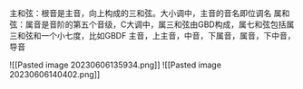 主和弦：根音是主音，向上构成的三和弦。大小调中，主音的音名即位调名
属和弦：属音是音阶的第五个音级，C大调中，属三和弦由GBD构成，属七和弦包括属三和弦和一个小七度，比如GBDF
主音，上主音，中音，下属音，属音，下中音，导音

![[Pasted image 20230606135934.png]]
![[Pasted image 20230606140402.png]]
